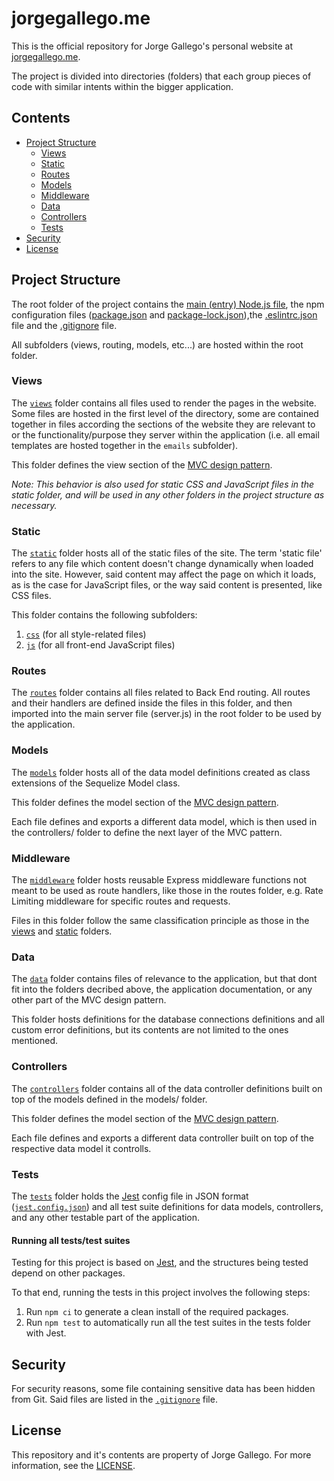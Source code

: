 # **jorgegallego.me**

This is the official repository for Jorge Gallego's personal website at [jorgegallego.me](https://jorgegallego.me).

The project is divided into directories (folders) that each group pieces of code with similar intents within the bigger application.

## **Contents**

- [Project Structure](#project-structure)
	- [Views](#views)
	- [Static](#static)
	- [Routes](#routes)
	- [Models](#models)
	- [Middleware](#middleware)
	- [Data](#data)
	- [Controllers](#controllers)
	- [Tests](#tests)
- [Security](#security)
- [License](#license)

## **Project Structure**

The root folder of the project contains the [main (entry) Node.js file](server.js), the npm configuration files ([package.json](package.json) and [package-lock.json](package-lock.json)),the [.eslintrc.json](.eslintrc.json) file and the [.gitignore](.gitignore) file.

All subfolders (views, routing, models, etc...) are hosted within the root folder.

### **Views**

The [`views`](views/) folder contains all files used to render the pages in the website. Some files are hosted in the first level of the directory, some are contained together in files according the sections of the website they are relevant to or the functionality/purpose they server within the application (i.e. all email templates are hosted together in the `emails` subfolder).

This folder defines the view section of the [MVC design pattern](https://developer.mozilla.org/en-US/docs/Glossary/MVC).

*Note: This behavior is also used for static CSS and JavaScript files in the static folder, and will be used in any other folders in the project structure as necessary.*

### **Static**

The [`static`](static/) folder hosts all of the static files of the site. The term 'static file' refers to any file which content doesn't change dynamically when loaded into the site. However, said content may affect the page on which it loads, as is the case for JavaScript files, or the way said content is presented, like CSS files.

This folder contains the following subfolders:

1. [`css`](static/css/) (for all style-related files)
2. [`js`](static/js/) (for all front-end JavaScript files)

### **Routes**

The [`routes`](routes/) folder contains all files related to Back End routing. All routes and their handlers are defined inside the files in this folder, and then imported into the main server file (server.js) in the root folder to be used by the application.

### **Models**

The [`models`](models/) folder hosts all of the data model definitions created as class extensions of the Sequelize Model class. 

This folder defines the model section of the [MVC design pattern](https://developer.mozilla.org/en-US/docs/Glossary/MVC).

Each file defines and exports a different data model, which is then used in the controllers/ folder to define the next layer of the MVC pattern.

### **Middleware**

The [`middleware`](middleware/) folder hosts reusable Express middleware functions not meant to be used as route handlers, like those in the routes folder, e.g. Rate Limiting middleware for specific routes and requests.

Files in this folder follow the same classification principle as those in the [views](views/) and [static](static/) folders.

### **Data**

The [`data`](data/) folder contains files of relevance to the application, but that dont fit into the folders decribed above, the application documentation, or any other part of the MVC design pattern.

This folder hosts definitions for the database connections definitions and all custom error definitions, but its contents are not limited to the ones mentioned.

### **Controllers**

The [`controllers`](controllers/) folder contains all of the data controller definitions built on top of the models defined in the models/ folder. 

This folder defines the model section of the [MVC design pattern](https://developer.mozilla.org/en-US/docs/Glossary/MVC).

Each file defines and exports a different data controller built on top of the respective data model it controlls.

### **Tests**

The [`tests`](tests/) folder holds the [Jest](https://jestjs.io) config file in JSON format ([`jest.config.json`](tests/jest.config.json)) and all test suite definitions for data models, controllers, and any other testable part of the application.

#### **Running all tests/test suites**

Testing for this project is based on [Jest](https://npmjs.com/package/jest), and the structures being tested depend on other packages. 

To that end, running the tests in this project involves the following steps:

1. Run `npm ci` to generate a clean install of the required packages.
2. Run `npm test` to automatically run all the test suites in the tests folder with Jest.

## **Security**

For security reasons, some file containing sensitive data has been hidden from Git. Said files are listed in the [`.gitignore`](.gitignore) file.

## **License**

This repository and it's contents are property of Jorge Gallego. For more information, see the [LICENSE](LICENSE).